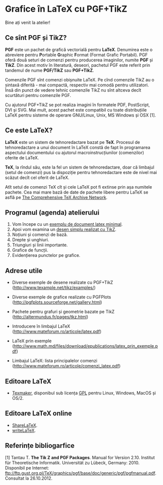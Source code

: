 Grafice în LaTeX cu PGF+TikZ
============================

Bine ați venit la atelier!

Ce sînt PGF și TikZ?
--------------------
**PGF** este un pachet de grafică vectorială pentru **LaTeX**.
Denumirea este o abreviere pentru **P**ortable **G**raphic **F**ormat (Format Grafic Portabil).
PGF oferă două seturi de comenzi pentru producerea imaginilor, numite **PGF** și **TikZ**.
Din acest motiv în literatură, deseori, pachetul PGF este referit prin tandemul de nume **PGF/TikZ** sau **PGF+TikZ**.

Comenzile PGF sînt comenzi obișnuite LaTeX.
Pe cînd comenzile TikZ au o sintaxă diferită - mai compactă, respectiv mai comodă pentru utilizatori.
Însă din punct de vedere tehnic comenzile TikZ nu sînt altceva decît scurtături pentru comenzile PGF.

Cu ajutorul PGF+TikZ se pot realiza imagini în formatele PDF, PostScript, DVI și SVG.
Mai mult, acest pachet este compatibil cu toate distribuțiile LaTeX pentru sisteme de operare GNU/Linux, Unix, MS Windows și OSX [1].

Ce este LaTeX?
--------------

**LaTeX** este un sistem de tehnoredactare bazat pe **TeX**. Procesul de tehnoredactare a unui document în LaTeX constă de fapt în programarea aspectului documentului cu ajutorul macroinstrucțiunilor (comenzilor) oferite de LaTeX.

**TeX**, la rîndul său, este la fel un sistem de tehnoredactare, doar că limbajul (setul de comenzi) pus la dispoziție pentru tehnoredactare este de nivel mai scăzut decît cel oferit de LaTeX.

Atît setul de comenzi TeX cît și cele LaTeX pot fi extinse prin așa numitele pachete. Cea mai mare bază de date de pachete libere pentru LaTeX se asflă pe [The Comprehensive TeX Archive Network](http://ctan.org/).

Programul (agenda) atelierului
------------------------------

1. Vom începe cu un [exemplu de document latex minimal](https://github.com/vundicind/grafice-in-latex-cu-pgf-tikz-atelier/tree/master/document-latex-minimal).
2. Apoi vom examina un [desen simplu realizat cu TikZ](https://github.com/vundicind/grafice-in-latex-cu-pgf-tikz-atelier/tree/master/desen-simplu-tikz).
3. Noțiuni și comenzi de bază.
4. Drepte și unghiuri.
5. Triungiuri și linii importante.
6. Grafice de funcții.
7. Evidențierea punctelor pe grafice.

Adrese utile
------------

* Diverse exemple de desene realizate cu PGF+TikZ (http://www.texample.net/tikz/examples/)

* Diverse exemple de grafice realizate cu PGFPlots (http://pgfplots.sourceforge.net/gallery.html)

* Pachete pentru grafuri și geometrie bazate pe TikZ (http://altermundus.fr/pages/tkz.html)

* Introducere în limbajul LaTeX (http://www.mateforum.ro/articole/latex.pdf)

* LaTeX prin exemple (http://www.math.md/files/download/epublications/latex_prin_exemple.pdf)

* Limbajul LaTeX: lista principalelor comenzi (http://www.mateforum.ro/articole/comenzi_latex.pdf)

Editoare LaTeX
--------------

* [Texmaker](http://www.xm1math.net/texmaker/), disponibul sub licența [GPL](https://www.gnu.org/licenses/gpl.html) pentru Linux, Windows, MacOS și OS/2.

Editoare LaTeX online
---------------------

* [ShareLaTeX](https://www.sharelatex.com/).
* [writeLaTeX](https://www.writelatex.com/).
 
Referințe bibliogarfice
-----------------------

[1] Tantau T. **The Tik Z and PGF Packages**. Manual for Version 2.10. Institut für Theoretische Informatik. Universität zu Lübeck, Germany: 2010. Disponibil pe Internet: ftp://ftp.gust.org.pl/TeX/graphics/pgf/base/doc/generic/pgf/pgfmanual.pdf. Consultat la 26.10.2012.
